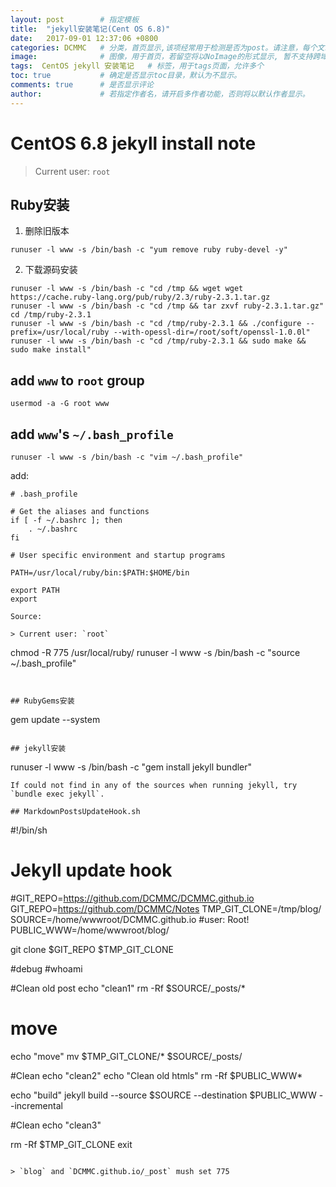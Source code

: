 ```yaml
---
layout: post        # 指定模板
title:  "jekyll安装笔记(Cent OS 6.8)"
date:   2017-09-01 12:37:06 +0800
categories: DCMMC   # 分类，首页显示,该项经常用于检测是否为post。请注意，每个文章仅支持一个分类。
image:              # 图像，用于首页，若留空将以NoImage的形式显示, 暂不支持跨域图像。
tags:  CentOS jekyll 安装笔记   # 标签，用于tags页面，允许多个
toc: true           # 确定是否显示toc目录，默认为不显示。
comments: true      # 是否显示评论
author:             # 若指定作者名，请开启多作者功能，否则将以默认作者显示。
---
```


# CentOS 6.8 jekyll install note

> Current user: `root`

## Ruby安装

1. 删除旧版本

```
runuser -l www -s /bin/bash -c "yum remove ruby ruby-devel -y"
```

2. 下载源码安装

```
runuser -l www -s /bin/bash -c "cd /tmp && wget wget https://cache.ruby-lang.org/pub/ruby/2.3/ruby-2.3.1.tar.gz
runuser -l www -s /bin/bash -c "cd /tmp && tar zxvf ruby-2.3.1.tar.gz"
cd /tmp/ruby-2.3.1
runuser -l www -s /bin/bash -c "cd /tmp/ruby-2.3.1 && ./configure --prefix=/usr/local/ruby --with-opessl-dir=/root/soft/openssl-1.0.0l"
runuser -l www -s /bin/bash -c "cd /tmp/ruby-2.3.1 && sudo make && sudo make install"
```

## add `www` to `root` group

```
usermod -a -G root www
```

## add `www`'s `~/.bash_profile`

```
runuser -l www -s /bin/bash -c "vim ~/.bash_profile"
```

add:

```
# .bash_profile

# Get the aliases and functions
if [ -f ~/.bashrc ]; then
	. ~/.bashrc
fi

# User specific environment and startup programs

PATH=/usr/local/ruby/bin:$PATH:$HOME/bin

export PATH
export

Source:

> Current user: `root`

```
chmod -R 775 /usr/local/ruby/
runuser -l www -s /bin/bash -c "source ~/.bash_profile"
```


## RubyGems安装

```
gem update --system
```

## jekyll安装

```
runuser -l www -s /bin/bash -c "gem install jekyll bundler"
```
If could not find in any of the sources when running jekyll, try `bundle exec jekyll`.

## MarkdownPostsUpdateHook.sh

```
#!/bin/sh

# Jekyll update hook

#GIT_REPO=https://github.com/DCMMC/DCMMC.github.io
GIT_REPO=https://github.com/DCMMC/Notes
TMP_GIT_CLONE=/tmp/blog/
SOURCE=/home/wwwroot/DCMMC.github.io
#user: Root!
PUBLIC_WWW=/home/wwwroot/blog/

git clone $GIT_REPO $TMP_GIT_CLONE

#debug
#whoami

#Clean old post
echo "clean1"
rm -Rf $SOURCE/_posts/*

# move
echo "move"
mv $TMP_GIT_CLONE/* $SOURCE/_posts/

#Clean
echo "clean2"
echo "Clean old htmls"
rm -Rf $PUBLIC_WWW*

echo "build"
jekyll build --source $SOURCE --destination $PUBLIC_WWW --incremental

#Clean
echo "clean3"

rm -Rf $TMP_GIT_CLONE
exit
```

> `blog` and `DCMMC.github.io/_post` mush set 775